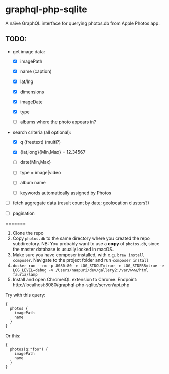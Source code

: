 # graphql-php-sqlite

A naïve GraphQL interface for querying photos.db from Apple Photos app.

## TODO:

- get image data:

  - [x] imagePath

  - [x] name (caption)

  - [x] lat/lng

  - [x] dimensions

  - [x] imageDate

  - [x] type

  - [ ] albums where the photo appears in?

- search criteria (all optional):

  - [x] q (freetext) (multi?)

  - [x] {lat,long}{Min,Max} = 12.34567

  - [ ] date{Min,Max}

  - [ ] type = image|video

  - [ ] album name

  - [ ] keywords automatically assigned by Photos

- [ ] fetch aggregate data (result count by date; geolocation clusters?)

- [ ] pagination

=======

1. Clone the repo
2. Copy `photos.db` to the same directory where you created the repo subdirectory. NB: You probably want to use a **copy** of `photos.db`, since the master database is usually locked in macOS.
3. Make sure you have composer installed, with e.g. `brew install composer`. Navigate to the project folder and run `composer install`
4. `docker run --rm -p 8080:80 -e LOG_STDOUT=true -e LOG_STDERR=true -e LOG_LEVEL=debug -v /Users/naapuri/dev/gallery2:/var/www/html fauria/lamp`
5. Install and open ChromeiQL extension to Chrome. Endpoint: http://localhost:8080/graphql-php-sqlite/server/api.php

Try with this query:

```
{
  photos {
    imagePath
    name
  }
}
```

Or this:

```
{
  photos(q:"foo") {
    imagePath
    name
  }
}
```
